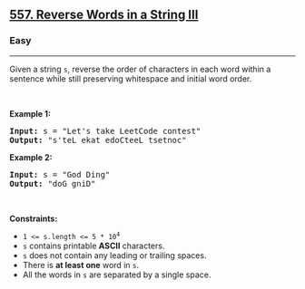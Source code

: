 <h2><a href="https://leetcode.com/problems/reverse-words-in-a-string-iii/">557. Reverse Words in a String III</a></h2><h3>Easy</h3><hr><div style="user-select: auto;" data-read-aloud-multi-block="true"><p style="user-select: auto;">Given a string <code style="user-select: auto;">s</code>, reverse the order of characters in each word within a sentence while still preserving whitespace and initial word order.</p>

<p style="user-select: auto;">&nbsp;</p>
<p style="user-select: auto;"><strong style="user-select: auto;">Example 1:</strong></p>
<pre style="user-select: auto;"><strong style="user-select: auto;">Input:</strong> s = "Let's take LeetCode contest"
<strong style="user-select: auto;">Output:</strong> "s'teL ekat edoCteeL tsetnoc"
</pre><p style="user-select: auto;"><strong style="user-select: auto;">Example 2:</strong></p>
<pre style="user-select: auto;"><strong style="user-select: auto;">Input:</strong> s = "God Ding"
<strong style="user-select: auto;">Output:</strong> "doG gniD"
</pre>
<p style="user-select: auto;">&nbsp;</p>
<p style="user-select: auto;"><strong style="user-select: auto;">Constraints:</strong></p>

<ul style="user-select: auto;">
	<li style="user-select: auto;"><code style="user-select: auto;">1 &lt;= s.length &lt;= 5 * 10<sup style="user-select: auto;">4</sup></code></li>
	<li style="user-select: auto;"><code style="user-select: auto;">s</code> contains printable <strong style="user-select: auto;">ASCII</strong> characters.</li>
	<li style="user-select: auto;"><code style="user-select: auto;">s</code> does not contain any leading or trailing spaces.</li>
	<li style="user-select: auto;">There is <strong style="user-select: auto;">at least one</strong> word in <code style="user-select: auto;">s</code>.</li>
	<li style="user-select: auto;">All the words in <code style="user-select: auto;">s</code> are separated by a single space.</li>
</ul>
</div>
